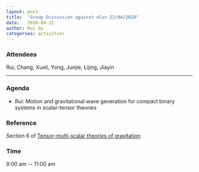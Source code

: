 ```yaml
---
layout: post
title:  "Group Discussion against nCov 22/04/2020"
date:   2020-04-22
author: Rui Xu
categories: activities
---
```



### Attendees


Rui, Chang, Xueli, Yong, Junjie, Lijing, Jiayin

---

### Agenda

- Rui: Motion and gravitational wave generation for compact binary systems in scalar-tensor theories


### Reference

Section 6 of [Tensor-multi-scalar theories of gravitation](https://iopscience.iop.org/article/10.1088/0264-9381/9/9/015)


### Time

9:00 am -- 11:00 am
